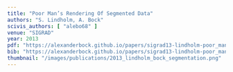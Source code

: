 ```yaml
---
title: "Poor Man’s Rendering Of Segmented Data"
authors: "S. Lindholm, A. Bock"
scivis_authors: [ "alebo68" ]
venue: "SIGRAD"
year: 2013
pdf: "https://alexanderbock.github.io/papers/sigrad13-lindholm-poor_mans_segmentation.pdf"
bib: "https://alexanderbock.github.io/papers/sigrad13-lindholm-poor_mans_segmentation.bib"
thumbnail: "/images/publications/2013_lindholm_bock_segmentation.png"
---
```


